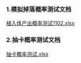 ### 1.模拟掉落概率测试文档
[植入体产出概率测试1102.xlsx](https://snh48group.yuque.com/attachments/yuque/0/2024/xlsx/43256946/1712641483182-c0a68c78-4604-450b-a826-e6bf61b9d203.xlsx)

### 2.抽卡概率测试文档
[抽卡概率测试.xlsx](https://snh48group.yuque.com/attachments/yuque/0/2024/xlsx/43256946/1712641486251-abd910e9-a438-4533-894e-b363af7087b4.xlsx)

